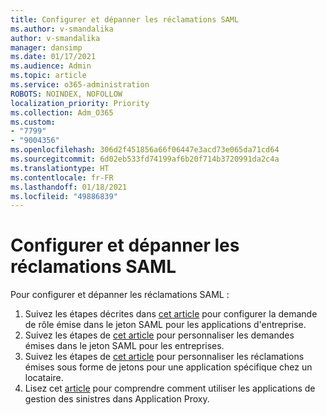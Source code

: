 ```yaml
---
title: Configurer et dépanner les réclamations SAML
ms.author: v-smandalika
author: v-smandalika
manager: dansimp
ms.date: 01/17/2021
ms.audience: Admin
ms.topic: article
ms.service: o365-administration
ROBOTS: NOINDEX, NOFOLLOW
localization_priority: Priority
ms.collection: Adm_O365
ms.custom:
- "7799"
- "9004356"
ms.openlocfilehash: 306d2f451856a66f06447e3acd73e065da71cd64
ms.sourcegitcommit: 6d02eb533fd74199af6b20f714b3720991da2c4a
ms.translationtype: HT
ms.contentlocale: fr-FR
ms.lasthandoff: 01/18/2021
ms.locfileid: "49886839"
---
```

# <a name="configure-and-troubleshoot-saml-claims"></a>Configurer et dépanner les réclamations SAML

Pour configurer et dépanner les réclamations SAML :

1. Suivez les étapes décrites dans [cet article](https://docs.microsoft.com/azure/active-directory/develop/active-directory-enterprise-app-role-management) pour configurer la demande de rôle émise dans le jeton SAML pour les applications d'entreprise.
2. Suivez les étapes de [cet article](https://docs.microsoft.com/azure/active-directory/develop/active-directory-saml-claims-customization) pour personnaliser les demandes émises dans le jeton SAML pour les entreprises.
3. Suivez les étapes de [cet article](https://docs.microsoft.com/azure/active-directory/develop/active-directory-claims-mapping) pour personnaliser les réclamations émises sous forme de jetons pour une application spécifique chez un locataire.
4. Lisez cet [article](https://docs.microsoft.com/azure/active-directory/manage-apps/application-proxy-configure-for-claims-aware-applications) pour comprendre comment utiliser les applications de gestion des sinistres dans Application Proxy.
